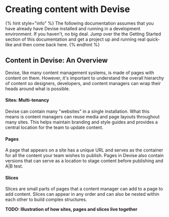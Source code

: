 # Creating content with Devise

{% hint style="info" %}
The following documentation assumes that you have already have Devise installed and running in a development environment. If you haven't, no big deal. Jump over the the Getting Started section of this documentation and get a project up and running real quick-like and then come back here.
{% endhint %}

## Content in Devise: An Overview

Devise, like many content management systems, is made of pages with content on them. However, it's important to understand the overall hierarchy of content so designers, developers, and content managers can wrap their heads around what is possible. 

#### Sites: Multi-tenancy

Devise can contain many "websites" in a single installation. What this means is content managers can reuse media and page layouts throughout many sites. This helps maintain branding and style guides and provides a central location for the team to update content.

#### Pages

A page that appears on a site has a unique URL and serves as the container for all the content your team wishes to publish. Pages in Devise also contain versions that can serve as a location to stage content before publishing and A\|B test.

#### Slices

Slices are small parts of pages that a content manager can add to a page to add content. Slices can appear in any order and can also be nested within each other to build complex structures.

**TODO: Illustration of how sites, pages and slices live together**



